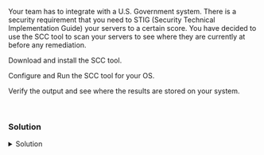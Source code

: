 Your team has to integrate with a U.S. Government system. There is a security requirement that you need to STIG (Security Technical Implementation Guide) your servers to a certain score. You have decided to use the SCC tool to scan your servers to see where they are currently at before any remediation.

Download and install the SCC tool.

Configure and Run the SCC tool for your OS.

Verify the output and see where the results are stored on your system.

<br>

### Solution
<details>
<summary>Solution</summary>
Create a directory to facilitate your work.

```plain
mkdir /root/scc
cd /root/scc
```{{exec}}

Download the SCC tool from the Govenment site.

```plain
wget https://dl.dod.cyber.mil/wp-content/uploads/stigs/zip/scc-5.10.1_ubuntu18_ubuntu20_amd64_bundle.zip -O scc-5.10.1_ubuntu18_ubuntu20_amd64_bundle.zip
```{{exec}}

Unzip the scc tool.

```plain
unzip scc-5.10.1_ubuntu18_ubuntu20_amd64_bundle.zip
```{{exec}}

Change to the correct unzipped directory.

```plain
cd /root/scc/scc-5.10.1_ubuntu18_amd64/
```{{exec}}

Install the package with the dpkg installer.

```plain
dpkg -i scc-5.10.1.ubuntu.18_amd64.deb
```{{exec}}

Watch installer. Where does it say that the package has been installed?

Change directories to where the SCC tool is intalled.

```plain
cd /opt/scc
```{{exec}}

Configure and run the SCC command line scanner tool (cscc)

```plain
/opt/scc/cscc --config
```{{exec}}

Look at the menu and Acknowledge the change log by hitting Enter key.

Select Option 1: Configure SCAP content.

Use the numbers to deselect 1 and 3, so you only have "Canonical_Ubuntu_20-04_LTS_STI" selected.

Hit 0 and Enter to return to the main menu.

Hit 6 to enter Configuration Options.

Hit 1 to enter Scanning Options

Turn on option 1, "Run all SCAP content regardless of applicability"

Hit 0 and Enter to return to the previous.

Hit 0 and Enter to return to the main menu.

Hit 9 to scan and exit the tool
	
    This may take up to 5 minutes
	
    Watch the scan to see what it is doing.

When the scan completes, what is the score that you have?

What is the output directory of the Reports?

You are ready to head to the next part of the lab.

</details>
